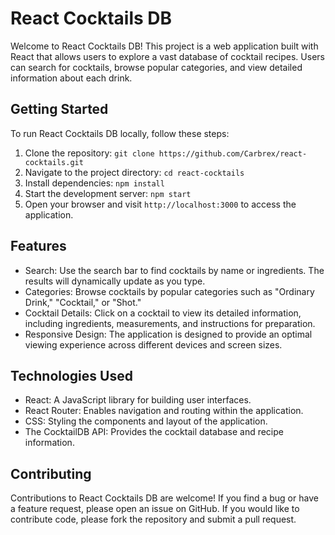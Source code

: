 # React Cocktails DB

Welcome to React Cocktails DB! This project is a web application built with React that allows users to explore a vast database of cocktail recipes. Users can search for cocktails, browse popular categories, and view detailed information about each drink.

## Getting Started

To run React Cocktails DB locally, follow these steps:

1. Clone the repository: `git clone https://github.com/Carbrex/react-cocktails.git`
2. Navigate to the project directory: `cd react-cocktails`
3. Install dependencies: `npm install`
4. Start the development server: `npm start`
5. Open your browser and visit `http://localhost:3000` to access the application.

## Features

- Search: Use the search bar to find cocktails by name or ingredients. The results will dynamically update as you type.
- Categories: Browse cocktails by popular categories such as "Ordinary Drink," "Cocktail," or "Shot."
- Cocktail Details: Click on a cocktail to view its detailed information, including ingredients, measurements, and instructions for preparation.
- Responsive Design: The application is designed to provide an optimal viewing experience across different devices and screen sizes.

## Technologies Used

- React: A JavaScript library for building user interfaces.
- React Router: Enables navigation and routing within the application.
- CSS: Styling the components and layout of the application.
- The CocktailDB API: Provides the cocktail database and recipe information.

## Contributing

Contributions to React Cocktails DB are welcome! If you find a bug or have a feature request, please open an issue on GitHub. If you would like to contribute code, please fork the repository and submit a pull request.
